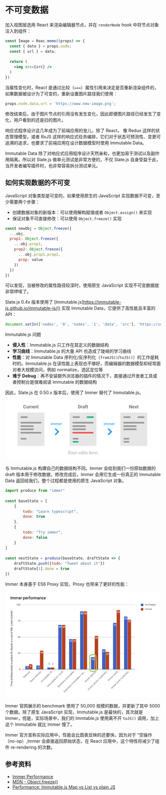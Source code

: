 # 不可变数据

加入视图层选用 React 来渲染编辑器节点，并在 `renderNode` hook 中将节点对象注入到组件：

```jsx
const Image = Reac.memo((props) => {
  const { data } = props.node;
  const { url } = data;
  
  return (
    <img src={src} />
  )
})
```

当属性变化时，React 是通过比较（`===`）属性引用来决定是否重新渲染组件的，如果数据被设计为了可变的，重新设置图片路径我们使用：

```js
props.node.data.url = 'https://www.new-image.png';
```

修改结束后，由于图片节点的引用没有发生变化，因此即便图片路径已经发生了变化，用户看到的还是旧的图片。

响应式程序设计这几年成为了前端应用的宠儿，除了 React， 像 Redux 这样的状态管理模型，或者 RxJS 这样的响应式任务编排，它们对于状态可预测性、变更可追溯的追求，也要求了前端应用在设计数据模型时使用 Immutable Data。

Immutable Data 除了对响应式应用程序设计天然亲和，也更加易于测试以及副作用隔离。所以对 Slate.js 做单元测试是非常方便的，不仅 Slate.js 自身受益于此，当开发者编写插件时，也非常容易拆分测试单元。

## 如何实现数据的不可变

JavaScript 对象类型是可变的，如果使用原生的 JavaScript 实现数据不可变，至少需要两个步骤：

- 创建数据对象的新版本：可以使用解构赋值或者 `Object.assign()` 来实现
- 保证对象不可直接修改：可以使用 `Object.freeze()` 实现

```js
const newObj = Object.freeze({
  ...obj,
  prop1: Object.freeze({
    ...obj.prop1,
    prop2: Object.freeze({
      ...obj.prop1.prop2,
      prop: value
    })
  })
})
```

可以发现，当被修改的属性路径较深时，使用原生 JavaScript 实现不可变数据就非常啰嗦了。

Slate.js 0.4x 版本使用了 [Immutable.js]https://immutable-js.github.io/immutable-js/() 实现 Immutable Data，它提供了高性能且丰富的 API：

```js
document.setIn(['nodes', '0', 'nodes', '1', 'data', 'src'], 'https://some-image.png')
```

Immutable.js 问题

- **侵入性**：Immutable.js 只工作在其定义的数据结构
- **学习曲线**：Immutable.js 的大量 API 也造成了陡峭的学习曲线
- **性能**：对 Immutable Data 序列化/反序列化（`fromJS()`/`toJS()`）的工作是耗时的。Immutable.js 在读性能上表现也不够好，而编辑器的数据模型却经常面对者大规模访问，例如 normalize，选区定位等
- **难于 Debug**：再不安装额外浏览器的插件的情况下，直接通过开发者工具或者控制台是很难阅读 Immutable 的数据结构

因此，Slate.js 在 0.50.x 版本后，使用了 Immer 替代了 Immutable.js。

<p align="center">
  <img src="./statics/immer.png" width="500" />
</p>

与 Immutable.js 构建自己的数据结构不同。Immer 会给到我们一份原始数据的 draft 版本用于修改数据，修改完成后，Immer 会用它生成一份真正的 Immutable Data 返回给我们，整个过程都是使用的原生 JavaScript 对象。

```js
import produce from "immer"

const baseState = [
    {
        todo: "Learn typescript",
        done: true
    },
    {
        todo: "Try immer",
        done: false
    }
]

const nextState = produce(baseState, draftState => {
    draftState.push({todo: "Tweet about it"})
    draftState[1].done = true
})
```



Immer 本身基于 ES6 Proxy 实现，Proxy 也带来了更好的性能：

<p align="center">
  <img src="./statics/immer-performance.png" width="500" />
</p>

Immer 官网展示的 benchmark 使用了 50,000 规模的数据，并更新了其中 5000 个数据。除了原生 JavaScript 实现，Immutable.js 是最快的，其次就是 Immer，但是，实际场景中，我们的 Immtable.js 使用离不开 `toJS()` 调用，加上这个 Immutable 就比 Immer 慢了。

Immer 官方宣称实际应用中，性能会比图表反映的还要快，因为对于 “空操作（no-op）,Immer 会直接返回原始状态，在 React 应用中，这个特性将减少了组件 re-rendering 的次数。

## 参考资料

- [Immer Performance](https://immerjs.github.io/immer/docs/performance)
- [MDN - Object.freeze()](https://developer.mozilla.org/en-US/docs/Web/JavaScript/Reference/Global_Objects/Object/freeze#:~:text=A%20frozen%20object%20can%20no,existing%20properties%20from%20being%20changed.)
- [Performance: Immutable.js Map vs List vs plain JS](https://stackoverflow.com/questions/42004939/performance-immutable-js-map-vs-list-vs-plain-js)